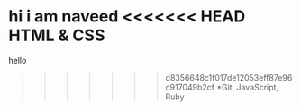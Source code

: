 hi i am naveed
<<<<<<< HEAD
HTML & CSS
=======
hello 
>>>>>>> d8356648c1f017de12053eff87e96c917049b2cf
*Git, JavaScript, Ruby
